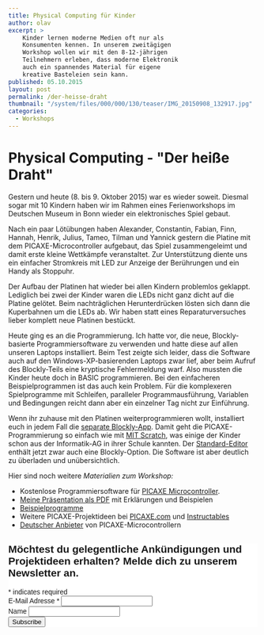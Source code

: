 ```yaml
---
title: Physical Computing für Kinder
author: olav
excerpt: >
    Kinder lernen moderne Medien oft nur als
    Konsumenten kennen. In unserem zweitägigen
    Workshop wollen wir mit den 8-12-jährigen
    Teilnehmern erleben, dass moderne Elektronik
    auch ein spannendes Material für eigene
    kreative Basteleien sein kann.
published: 05.10.2015
layout: post
permalink: /der-heisse-draht
thumbnail: "/system/files/000/000/130/teaser/IMG_20150908_132917.jpg"
categories:
  - Workshops
---
```

# Physical Computing - "Der heiße Draht"

Gestern und heute (8. bis 9. Oktober 2015) war es wieder soweit. Diesmal sogar mit 10 Kindern haben wir im Rahmen eines Ferienworkshops im Deutschen Museum in Bonn wieder ein elektronisches Spiel gebaut.

Nach ein paar Lötübungen haben Alexander, Constantin, Fabian, Finn, Hannah, Henrik, Julius, Tameo, Tilman und Yannick gestern die Platine mit dem PICAXE-Microcontroller aufgebaut, das Spiel zusammengeleimt und damit erste kleine Wettkämpfe veranstaltet. Zur Unterstützung diente uns ein einfacher Stromkreis mit LED zur Anzeige der Berührungen und ein Handy als Stoppuhr.

Der Aufbau der Platinen hat wieder bei allen Kindern problemlos geklappt. Lediglich bei zwei der Kinder waren die LEDs nicht ganz dicht auf die Platine gelötet. Beim nachträglichen Herunterdrücken lösten sich dann die Kuperbahnen um die LEDs ab. Wir haben statt eines Reparaturversuches lieber komplett neue  Platinen bestückt.

Heute ging es an die Programmierung. Ich hatte vor, die neue, Blockly-basierte Programmiersoftware zu verwenden und hatte diese auf allen unseren Laptops installiert. Beim Test zeigte sich leider, dass die Software auch auf den Windows-XP-basierenden Laptops zwar lief, aber beim Aufruf des Blockly-Teils eine kryptische Fehlermeldung warf. Also mussten die Kinder heute doch in BASIC programmieren. Bei den einfacheren Beispielprogrammen ist das auch kein Problem. Für die komplexeren Spielprogramme mit Schleifen, paralleler Programmausführung, Variablen und Bedingungen reicht dann aber ein einzelner Tag nicht zur Einführung.

Wenn ihr zuhause mit den Platinen weiterprogrammieren wollt, installiert euch in jedem Fall die [separate Blockly-App](http://www.picaxe.com/Software/PICAXE/Blockly-for-PICAXE/). Damit geht die PICAXE-Programmierung so einfach wie mit [MIT Scratch](https://scratch.mit.edu/), was einige der Kinder schon aus der Informatik-AG in ihrer Schule kannten. Der [Standard-Editor](http://www.picaxe.com/Software/PICAXE/PICAXE-Editor-6/) enthält jetzt zwar auch eine Blockly-Option. Die Software ist aber deutlich zu überladen und unübersichtlich.      

Hier sind noch weitere *Materialien zum Workshop:*

* Kostenlose Programmiersoftware für [PICAXE Microcontroller](http://www.picaxe.com/Software/).
* [Meine Präsentation als PDF](/uploads/heisser_draht_2015.pdf) mit Erklärungen und Beispielen
* [Beispielprogramme](https://github.com/tinkerthon/Der-heisse-Draht)
* Weitere PICAXE-Projektideen bei [PICAXE.com](http://www.picaxe.com/Project-Gallery) und [Instructables](http://www.instructables.com/howto/picaxe/)
* [Deutscher Anbieter](http://www.picaxe-shop.de/) von PICAXE-Microcontrollern

<!-- Begin MailChimp Signup Form -->
<link href="//cdn-images.mailchimp.com/embedcode/classic-081711.css" rel="stylesheet" type="text/css">
<style type="text/css">
	#mc_embed_signup{background:#fff; clear:left; font:14px Helvetica,Arial,sans-serif; }
	/* Add your own MailChimp form style overrides in your site stylesheet or in this style block.
	   We recommend moving this block and the preceding CSS link to the HEAD of your HTML file. */
</style>
<div id="mc_embed_signup">
<form action="//tinkerthon.us1.list-manage.com/subscribe/post?u=a7d32a98e524ac53109bab878&amp;id=f36f19c7ef" method="post" id="mc-embedded-subscribe-form" name="mc-embedded-subscribe-form" class="validate" target="_blank" novalidate>
    <div id="mc_embed_signup_scroll">
	<h2>Möchtest du gelegentliche Ankündigungen und Projektideen erhalten? Melde dich zu unserem Newsletter an.</h2>
<div class="indicates-required"><span class="asterisk">*</span> indicates required</div>
<div class="mc-field-group">
	<label for="mce-EMAIL">E-Mail Adresse  <span class="asterisk">*</span>
</label>
	<input type="email" value="" name="EMAIL" class="required email" id="mce-EMAIL">
</div>
<div class="mc-field-group">
	<label for="mce-NAME">Name </label>
	<input type="text" value="" name="NAME" class="" id="mce-NAME">
</div>
	<div id="mce-responses" class="clear">
		<div class="response" id="mce-error-response" style="display:none"></div>
		<div class="response" id="mce-success-response" style="display:none"></div>
	</div>    <!-- real people should not fill this in and expect good things - do not remove this or risk form bot signups-->
    <div style="position: absolute; left: -5000px;"><input type="text" name="b_a7d32a98e524ac53109bab878_f36f19c7ef" tabindex="-1" value=""></div>
    <div class="clear"><input type="submit" value="Subscribe" name="subscribe" id="mc-embedded-subscribe" class="button"></div>
    </div>
</form>
</div>
<script type='text/javascript' src='//s3.amazonaws.com/downloads.mailchimp.com/js/mc-validate.js'></script><script type='text/javascript'>(function($) {window.fnames = new Array(); window.ftypes = new Array();fnames[0]='EMAIL';ftypes[0]='email';fnames[1]='NAME';ftypes[1]='text'; /*
 * Translated default messages for the $ validation plugin.
 * Locale: DE
 */
$.extend($.validator.messages, {
	required: "Dieses Feld ist ein Pflichtfeld.",
	maxlength: $.validator.format("Geben Sie bitte maximal {0} Zeichen ein."),
	minlength: $.validator.format("Geben Sie bitte mindestens {0} Zeichen ein."),
	rangelength: $.validator.format("Geben Sie bitte mindestens {0} und maximal {1} Zeichen ein."),
	email: "Geben Sie bitte eine gültige E-Mail Adresse ein.",
	url: "Geben Sie bitte eine gültige URL ein.",
	date: "Bitte geben Sie ein gültiges Datum ein.",
	number: "Geben Sie bitte eine Nummer ein.",
	digits: "Geben Sie bitte nur Ziffern ein.",
	equalTo: "Bitte denselben Wert wiederholen.",
	range: $.validator.format("Geben Sie bitten einen Wert zwischen {0} und {1}."),
	max: $.validator.format("Geben Sie bitte einen Wert kleiner oder gleich {0} ein."),
	min: $.validator.format("Geben Sie bitte einen Wert größer oder gleich {0} ein."),
	creditcard: "Geben Sie bitte ein gültige Kreditkarten-Nummer ein."
});}(jQuery));var $mcj = jQuery.noConflict(true);</script>
<!--End mc_embed_signup-->
